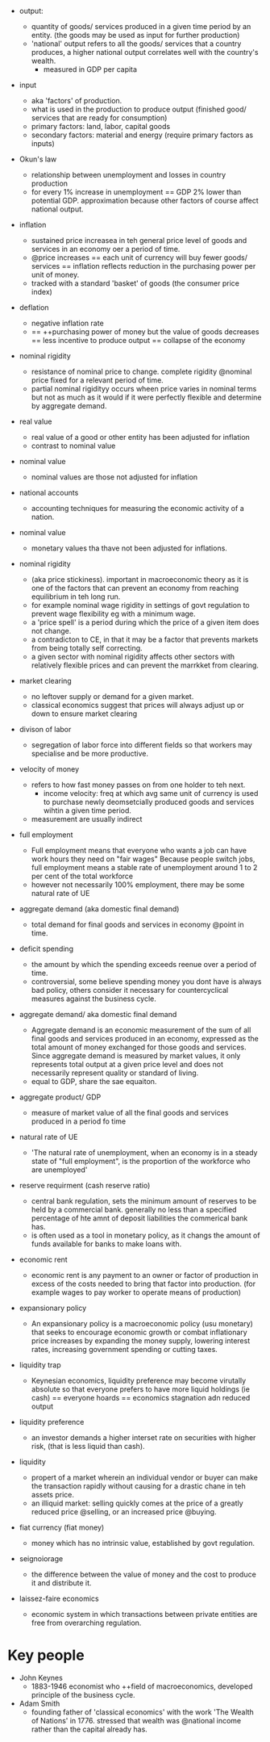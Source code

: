 - output:
    + quantity of goods/ services produced in a given time period by an entity. (the goods may be used as input for further production)
    + 'national' output refers to all the goods/ services that a country produces, a higher national output correlates well with the country's wealth.
        * measured in GDP per capita
- input
    + aka 'factors' of production. 
    + what is used in the production to produce output (finished good/ services that are ready for consumption)
    + primary factors: land, labor, capital goods
    + secondary factors: material and energy (require primary factors as inputs)

- Okun's law
    + relationship between unemployment and losses in country production
    + for every 1% increase in unemployment == GDP 2% lower than potential GDP. approximation because other factors of course affect national output.

- inflation
    + sustained price increasea in teh general price level of goods and services in an economy oer a period of time. 
    + @price increases == each unit of currency will buy fewer goods/ services == inflation reflects reduction in the purchasing power per unit of money. 
    + tracked with a standard 'basket' of goods (the consumer price index)

- deflation
    + negative inflation rate
    + == ++purchasing power of money but the value of goods decreases == less incentive to produce output == collapse of the economy

- nominal rigidity
    + resistance of nominal price to change. complete rigidity @nominal price fixed for a relevant period of time. 
    + partial nominal rigidityy  occurs wheen price varies in nominal terms but not as much as it would if it were perfectly flexible and determine by aggregate demand. 


- real value 
    + real value of a good or other entity has been adjusted for inflation
    + contrast to nominal value

- nominal value
    + nominal values are those not adjusted for inflation

- national accounts
    + accounting techniques for measuring the economic activity of a nation. 

- nominal value
    + monetary values tha thave not been adjusted for inflations. 

- nominal rigidity
    + (aka price stickiness). important in macroeconomic theory as it is one of the factors that can prevent an economy from reaching equilibrium in teh long run. 
    + for example nominal wage rigidity in settings of govt regulation to prevent wage flexibility eg with a minimum wage. 
    + a 'price spell' is a period during which the price of a given item does not change. 
    + a contradicton to CE, in that it may be a factor that prevents markets from being totally self correcting. 
    + a given sector with nominal rigidity affects other sectors with relatively flexible prices and can prevent the marrkket from clearing.

- market clearing
    + no leftover supply or demand for a given market.
    + classical economics suggest that prices will always adjust up or down to ensure market clearing

- divison of labor
    + segregation of labor force into different fields so that workers may specialise and be more productive. 

- velocity of money
    + refers to how fast money passes on from one holder to teh next.
        * income velocity: freq at which avg same unit of currency is used to purchase newly deomsetcially produced goods and services wihtin a given time period. 
    + measurement are usually indirect

- full employment 
    + Full employment means that everyone who wants a job can have work hours they need on "fair wages" Because people switch jobs, full employment means a stable rate of unemployment around 1 to 2 per cent of the total workforce
    + however not necessarily 100% employment, there may be some natural rate of UE


- aggregate demand (aka domestic final demand)
    + total demand for final goods and services in economy @point in time. 

- deficit spending
    + the amount by which the spending exceeds reenue over a period of time. 
    + controversial, some believe spending money you dont have is always bad policy, others consider it necessary for countercyclical measures against the business cycle.

- aggregate demand/ aka domestic final demand
    +  Aggregate demand is an economic measurement of the sum of all final goods and services produced in an economy, expressed as the total amount of money exchanged for those goods and services. Since aggregate demand is measured by market values, it only represents total output at a given price level and does not necessarily represent quality or standard of living.
    +  equal to GDP, share the sae equaiton.
    
- aggregate product/ GDP
    + measure of market value of all the final goods and services produced in a period fo time

- natural rate of UE
    + 'The natural rate of unemployment, when an economy is in a steady state of "full employment", is the proportion of the workforce who are unemployed'

- reserve requirment (cash reserve ratio)
    + central bank regulation, sets the minimum amount of reserves to be held by a commercial bank. generally no less than a specified percentage of hte amnt of deposit liabilities the commerical bank has. 
    + is often used as a tool in monetary policy, as it changs the amount of funds available for banks to make loans with. 

- economic rent
    + economic rent is any payment to an owner or factor of production in excess of the costs needed to bring that factor into production. (for example wages to pay worker to operate means of production)

- expansionary policy
    * An expansionary policy is a macroeconomic policy (usu monetary) that seeks to encourage economic growth or combat inflationary price increases by expanding the money supply, lowering interest rates, increasing government spending or cutting taxes.

- liquidity trap
    + Keynesian economics, liquidity preference may become virutally absolute so that everyone prefers to have more liquid holdings (ie cash) == everyone hoards == economics stagnation adn reduced output 

- liquidity preference
    + an investor demands a higher interset rate on securities with higher risk, (that is less liquid than cash).

- liquidity
    + propert of a market wherein an individual vendor or buyer can make the transaction rapidly without causing for a drastic chane in teh assets price. 
    + an illiquid market: selling quickly comes at the price of a greatly reduced price @selling, or an increased price @buying. 

- fiat currency (fiat money)
    + money which has no intrinsic value, established by govt regulation. 

- seignoiorage
    + the difference between the value of money and the cost to produce it and distribute it. 

- laissez-faire economics
    + economic system in which transactions between private entities are free from overarching regulation. 

# Key people
- John Keynes
    + 1883-1946 economist who ++field of macroeconomics, developed principle of the business cycle.
- Adam Smith
    + founding father of 'classical economics' with the work 'The Wealth of Nations' in 1776. stressed that wealth was @national income rather than the capital already has. 



